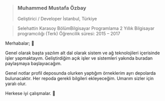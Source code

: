 > ### Muhammed Mustafa Özbay
> Geliştirici / Developer
> İstanbul, Türkiye 

> Selehattin Karasoy
> BölümBilgisayar Programlama 2 Yıllık Bilgisayar programcılığı (Terk)
> Öğrencilik süresi: 2015 – 2017



Merhabalar; :wave:

Genel olarak başta yazılım alt dal olarak sistem ve ağ teknolojileri içerisinde işler yapmaktayım. Geliştirdiğim açık işler ve sistemleri yakında buradan paylaşmaya başlayıacağım. 

Genel notlar profil deposunda olurken yaptığım örneklerim ayrı depolarda bulunacaktır. Her repoda gerekli bilgileri ekleyeceğim. Umarım sizler için yaralı olur.

Herkese iyi çalışmalar. :wrench:
